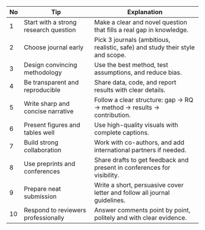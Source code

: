 | No | Tip                                   | Explanation                                                            |
| -- | ------------------------------------- | ----------------------------------------------------------------------------- |
| 1  | Start with a strong research question | Make a clear and novel question that fills a real gap in knowledge.           |
| 2  | Choose journal early                  | Pick 3 journals (ambitious, realistic, safe) and study their style and scope. |
| 3  | Design convincing methodology         | Use the best method, test assumptions, and reduce bias.                       |
| 4  | Be transparent and reproducible       | Share data, code, and report results with clear details.                      |
| 5  | Write sharp and concise narrative     | Follow a clear structure: gap → RQ → method → results → contribution.         |
| 6  | Present figures and tables well       | Use high-quality visuals with complete captions.                              |
| 7  | Build strong collaboration            | Work with co-authors, and add international partners if needed.               |
| 8  | Use preprints and conferences         | Share drafts to get feedback and present in conferences for visibility.       |
| 9  | Prepare neat submission               | Write a short, persuasive cover letter and follow all journal guidelines.     |
| 10 | Respond to reviewers professionally   | Answer comments point by point, politely and with clear evidence.             |
